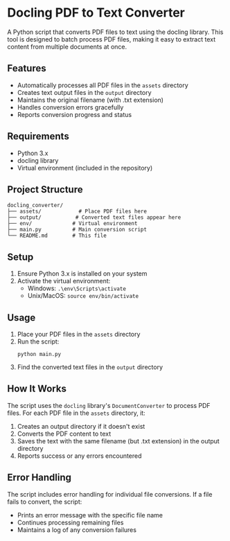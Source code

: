 # Docling PDF to Text Converter

A Python script that converts PDF files to text using the docling library. This tool is designed to batch process PDF files, making it easy to extract text content from multiple documents at once.

## Features

- Automatically processes all PDF files in the `assets` directory
- Creates text output files in the `output` directory
- Maintains the original filename (with .txt extension)
- Handles conversion errors gracefully
- Reports conversion progress and status

## Requirements

- Python 3.x
- docling library
- Virtual environment (included in the repository)

## Project Structure

```
docling_converter/
├── assets/            # Place PDF files here
├── output/           # Converted text files appear here
├── env/             # Virtual environment
├── main.py          # Main conversion script
└── README.md        # This file
```

## Setup

1. Ensure Python 3.x is installed on your system
2. Activate the virtual environment:
   - Windows: `.\env\Scripts\activate`
   - Unix/MacOS: `source env/bin/activate`

## Usage

1. Place your PDF files in the `assets` directory
2. Run the script:
   ```
   python main.py
   ```
3. Find the converted text files in the `output` directory

## How It Works

The script uses the `docling` library's `DocumentConverter` to process PDF files. For each PDF file in the `assets` directory, it:

1. Creates an output directory if it doesn't exist
2. Converts the PDF content to text
3. Saves the text with the same filename (but .txt extension) in the output directory
4. Reports success or any errors encountered

## Error Handling

The script includes error handling for individual file conversions. If a file fails to convert, the script:
- Prints an error message with the specific file name
- Continues processing remaining files
- Maintains a log of any conversion failures